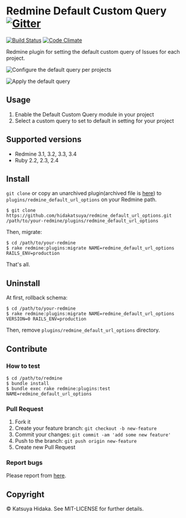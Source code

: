 # Redmine Default Custom Query [![Gitter](https://badges.gitter.im/Join%20Chat.svg)](https://gitter.im/hidakatsuya/redmine_default_url_options?utm_source=badge&utm_medium=badge&utm_campaign=pr-badge)


[![Build Status](http://img.shields.io/travis/hidakatsuya/redmine_default_url_options.svg?style=flat)](https://travis-ci.org/hidakatsuya/redmine_default_url_options)
[![Code Climate](http://img.shields.io/codeclimate/github/hidakatsuya/redmine_default_url_options.svg?style=flat)](https://codeclimate.com/github/hidakatsuya/redmine_default_url_options)

Redmine plugin for setting the default custom query of Issues for each project.

![Configure the default query per projects](https://raw.githubusercontent.com/wiki/hidakatsuya/redmine_default_url_options/images/select-default-query-per-projects.png)

![Apply the default query](https://raw.githubusercontent.com/wiki/hidakatsuya/redmine_default_url_options/images/issues-with-default-query.png)

## Usage

  1. Enable the Default Custom Query module in your project
  2. Select a custom query to set to default in setting for your project

## Supported versions

  * Redmine 3.1, 3.2, 3.3, 3.4
  * Ruby 2.2, 2.3, 2.4

## Install

`git clone` or copy an unarchived plugin(archived file is [here](https://github.com/hidakatsuya/redmine_default_url_options/releases)) to `plugins/redmine_default_url_options` on your Redmine path.

```
$ git clone https://github.com/hidakatsuya/redmine_default_url_options.git /path/to/your-redmine/plugins/redmine_default_url_options
```

Then, migrate:

```
$ cd /path/to/your-redmine
$ rake redmine:plugins:migrate NAME=redmine_default_url_options RAILS_ENV=production
```

That's all.

## Uninstall

At first, rollback schema:

```
$ cd /path/to/your-redmine
$ rake redmine:plugins:migrate NAME=redmine_default_url_options VERSION=0 RAILS_ENV=production
```

Then, remove `plugins/redmine_default_url_options` directory.

## Contribute

### How to test

```
$ cd /path/to/redmine
$ bundle install
$ bundle exec rake redmine:plugins:test NAME=redmine_default_url_options
```

### Pull Request

  1. Fork it
  2. Create your feature branch: `git checkout -b new-feature`
  3. Commit your changes: `git commit -am 'add some new feature'`
  4. Push to the branch: `git push origin new-feature`
  5. Create new Pull Request

### Report bugs

Please report from [here](https://github.com/hidakatsuya/redmine_default_url_options/issues/new).

## Copyright

&copy; Katsuya Hidaka. See MIT-LICENSE for further details.
